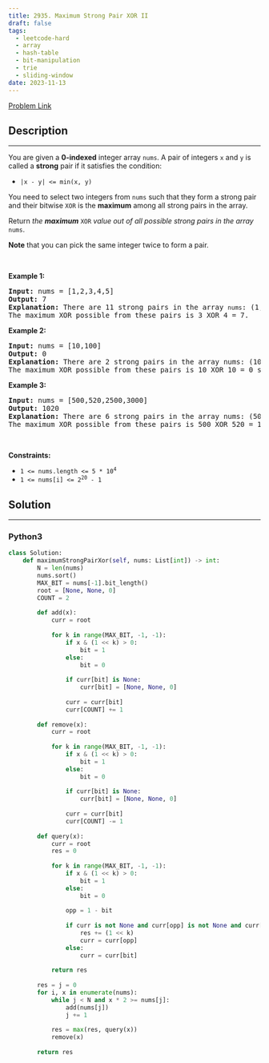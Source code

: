 ```yaml
---
title: 2935. Maximum Strong Pair XOR II
draft: false
tags: 
  - leetcode-hard
  - array
  - hash-table
  - bit-manipulation
  - trie
  - sliding-window
date: 2023-11-13
---
```


[Problem Link](https://leetcode.com/problems/maximum-strong-pair-xor-ii/)

## Description

---
<p>You are given a <strong>0-indexed</strong> integer array <code>nums</code>. A pair of integers <code>x</code> and <code>y</code> is called a <strong>strong</strong> pair if it satisfies the condition:</p>

<ul>
	<li><code>|x - y| &lt;= min(x, y)</code></li>
</ul>

<p>You need to select two integers from <code>nums</code> such that they form a strong pair and their bitwise <code>XOR</code> is the <strong>maximum</strong> among all strong pairs in the array.</p>

<p>Return <em>the <strong>maximum</strong> </em><code>XOR</code><em> value out of all possible strong pairs in the array</em> <code>nums</code>.</p>

<p><strong>Note</strong> that you can pick the same integer twice to form a pair.</p>

<p>&nbsp;</p>
<p><strong class="example">Example 1:</strong></p>

<pre>
<strong>Input:</strong> nums = [1,2,3,4,5]
<strong>Output:</strong> 7
<strong>Explanation:</strong> There are 11 strong pairs in the array <code>nums</code>: (1, 1), (1, 2), (2, 2), (2, 3), (2, 4), (3, 3), (3, 4), (3, 5), (4, 4), (4, 5) and (5, 5).
The maximum XOR possible from these pairs is 3 XOR 4 = 7.
</pre>

<p><strong class="example">Example 2:</strong></p>

<pre>
<strong>Input:</strong> nums = [10,100]
<strong>Output:</strong> 0
<strong>Explanation:</strong> There are 2 strong pairs in the array nums: (10, 10) and (100, 100).
The maximum XOR possible from these pairs is 10 XOR 10 = 0 since the pair (100, 100) also gives 100 XOR 100 = 0.
</pre>

<p><strong class="example">Example 3:</strong></p>

<pre>
<strong>Input:</strong> nums = [500,520,2500,3000]
<strong>Output:</strong> 1020
<strong>Explanation:</strong> There are 6 strong pairs in the array nums: (500, 500), (500, 520), (520, 520), (2500, 2500), (2500, 3000) and (3000, 3000).
The maximum XOR possible from these pairs is 500 XOR 520 = 1020 since the only other non-zero XOR value is 2500 XOR 3000 = 636.
</pre>

<p>&nbsp;</p>
<p><strong>Constraints:</strong></p>

<ul>
	<li><code>1 &lt;= nums.length &lt;= 5 * 10<sup>4</sup></code></li>
	<li><code>1 &lt;= nums[i] &lt;= 2<sup>20</sup> - 1</code></li>
</ul>


## Solution

---
### Python3
``` py title='maximum-strong-pair-xor-ii'
class Solution:
    def maximumStrongPairXor(self, nums: List[int]) -> int:
        N = len(nums)
        nums.sort()
        MAX_BIT = nums[-1].bit_length()
        root = [None, None, 0]
        COUNT = 2
        
        def add(x):
            curr = root
            
            for k in range(MAX_BIT, -1, -1):
                if x & (1 << k) > 0:
                    bit = 1
                else:
                    bit = 0
                
                if curr[bit] is None:
                    curr[bit] = [None, None, 0]
                
                curr = curr[bit]
                curr[COUNT] += 1
        
        def remove(x):
            curr = root
            
            for k in range(MAX_BIT, -1, -1):
                if x & (1 << k) > 0:
                    bit = 1
                else:
                    bit = 0
                
                if curr[bit] is None:
                    curr[bit] = [None, None, 0]
                
                curr = curr[bit]
                curr[COUNT] -= 1
        
        def query(x):
            curr = root
            res = 0
            
            for k in range(MAX_BIT, -1, -1):
                if x & (1 << k) > 0:
                    bit = 1
                else:
                    bit = 0
                    
                opp = 1 - bit
                
                if curr is not None and curr[opp] is not None and curr[opp][COUNT] > 0:
                    res += (1 << k)
                    curr = curr[opp]
                else:
                    curr = curr[bit]
            
            return res
                    
        res = j = 0
        for i, x in enumerate(nums):
            while j < N and x * 2 >= nums[j]:
                add(nums[j])
                j += 1
            
            res = max(res, query(x))
            remove(x)
        
        return res
                
```

